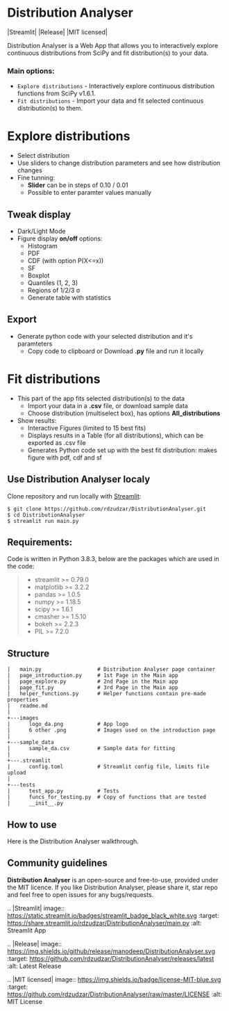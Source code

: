# Distribution Analyser
|Streamlit| |Release| |MIT licensed|

Distribution Analyser is a Web App that allows you to interactively explore 
continuous distributions from SciPy and fit distribution(s) to your data.

### Main options:

- `Explore distributions` - Interactively explore continuous distribution functions from SciPy v1.6.1.
- `Fit distributions` - Import your data and fit selected continuous distribution(s) to them.

# Explore distributions

- Select distribution
- Use sliders to change distribution parameters and see how distribution changes
- Fine tunning: 
    - **Slider** can be in steps of 0.10 / 0.01
    - Possible to enter paramter values manually

## Tweak display

- Dark/Light Mode
- Figure display **on/off** options:
    - Histogram
    - PDF
    - CDF (with option P(X<=x))
    - SF
    - Boxplot
    - Quantiles (1, 2, 3)
    - Regions of 1/2/3 σ
    - Generate table with statistics

## Export

- Generate python code with your selected distribution and it's paramteters
    - Copy code to clipboard or Download **.py** file and run it locally 

# Fit distributions

- This part of the app fits selected distribution(s) to the data
    - Import your data in a **.csv** file, or download sample data
    - Choose distribution (multiselect box), has options **All_distributions**
- Show results: 
    - Interactive Figures (limited to 15 best fits)
    - Displays results in a Table (for all distributions), which can be exported as .csv file
    - Generates Python code set up with the best fit distribution: makes figure with pdf, cdf and sf


## Use Distribution Analyser localy

Clone repository and run locally with [Streamlit](https://streamlit.io/):
```
$ git clone https://github.com/rdzudzar/DistributionAnalyser.git
$ cd DistributionAnalyser
$ streamlit run main.py
```

**Requirements:**
-----------------
Code is written in Python 3.8.3, below are the packages which are used in the code:

> - streamlit >= 0.79.0
> - matplotlib >= 3.2.2
> - pandas >= 1.0.5
> - numpy >= 1.18.5
> - scipy >= 1.6.1
> - cmasher >= 1.5.10
> - bokeh >= 2.2.3
> - PIL >= 7.2.0

## Structure
```
|   main.py                  # Distribution Analyser page container
|   page_introduction.py     # 1st Page in the Main app
|   page_explore.py          # 2nd Page in the Main app
|   page_fit.py              # 3rd Page in the Main app
|   helper_functions.py      # Helper functions contain pre-made properties
|   readme.md                
|   
+---images                   
|      logo_da.png           # App logo
|      6 other .png          # Images used on the introduction page
|
+---sample_data              
|      sample_da.csv         # Sample data for fitting
|
+---.streamlit               
|      config.toml           # Streamlit config file, limits file upload
|       
+---tests                    
|      test_app.py           # Tests
|      funcs_for_testing.py  # Copy of functions that are tested
|      __init__.py          
```

## How to use

Here is the Distribution Analyser walkthrough.

## Community guidelines

**Distribution Analyser** is an open-source and free-to-use, provided under the MIT licence.
If you like Distribution Analyser, please share it, star repo and feel free to open issues for any bugs/requests.

.. |Streamlit| image:: https://static.streamlit.io/badges/streamlit_badge_black_white.svg
   :target: https://share.streamlit.io/rdzudzar/DistributionAnalyser/main.py
   :alt: Streamlit App
   
.. |Release| image:: https://img.shields.io/github/release/manodeep/DistributionAnalyser.svg
   :target: https://github.com/rdzudzar/DistributionAnalyser/releases/latest
   :alt: Latest Release

.. |MIT licensed| image:: https://img.shields.io/badge/license-MIT-blue.svg
   :target: https://github.com/rdzudzar/DistributionAnalyser/raw/master/LICENSE
   :alt: MIT License
   